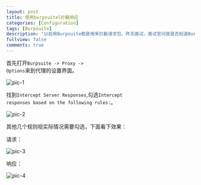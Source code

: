 ```yaml
---
layout: post
title: 使用burpsuitel拦截响应
categories: [Configuration]
tags: [Burpsuite]
description: "以前用Burpsuite都是用来拦截请求包，昨天面试，面试官问我是否知道Burpsuite如何拦截响应，瞬间懵逼，今天总结下如何拦截响应。"
fullview: false
comments: true
---
```

首先打开<code>Burpsuite -> Proxy -> Options</code>来到代理的设置界面。

![pic-1](http://o8lgx56x1.bkt.clouddn.com//blog/img/burp-options.png)

找到<code>Intercept Server Responses</code>,勾选<code>Intercept responses based on the following rules:</code>。

![pic-2](http://o8lgx56x1.bkt.clouddn.com//blog/img/burp-options-responses.png)

其他几个规则视实际情况需要勾选，下面看下效果：

请求：

![pic-3](http://o8lgx56x1.bkt.clouddn.com//blog/img/burp-request.png)

响应：

![pic-4](http://o8lgx56x1.bkt.clouddn.com//blog/img/burp-response.png)